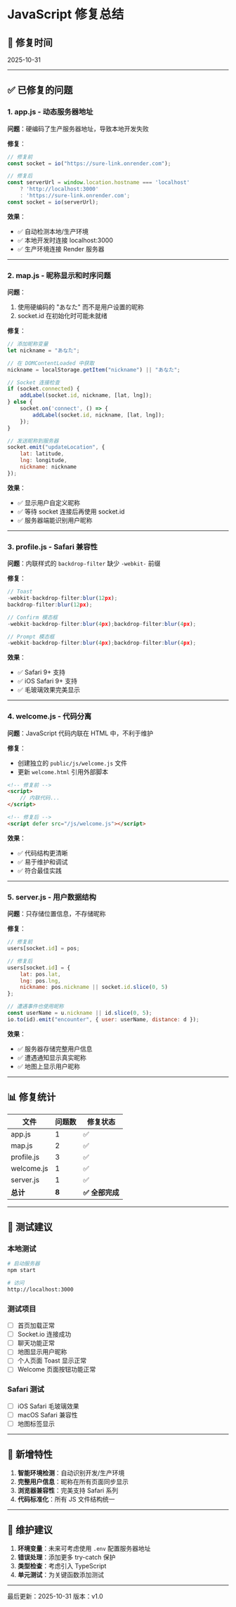 # JavaScript 修复总结

## 📅 修复时间
2025-10-31

---

## ✅ 已修复的问题

### 1. **app.js** - 动态服务器地址
**问题**：硬编码了生产服务器地址，导致本地开发失败

**修复**：
```javascript
// 修复前
const socket = io("https://sure-link.onrender.com");

// 修复后
const serverUrl = window.location.hostname === 'localhost' 
    ? 'http://localhost:3000' 
    : 'https://sure-link.onrender.com';
const socket = io(serverUrl);
```

**效果**：
- ✅ 自动检测本地/生产环境
- ✅ 本地开发时连接 localhost:3000
- ✅ 生产环境连接 Render 服务器

---

### 2. **map.js** - 昵称显示和时序问题
**问题**：
1. 使用硬编码的 "あなた" 而不是用户设置的昵称
2. socket.id 在初始化时可能未就绪

**修复**：
```javascript
// 添加昵称变量
let nickname = "あなた";

// 在 DOMContentLoaded 中获取
nickname = localStorage.getItem("nickname") || "あなた";

// Socket 连接检查
if (socket.connected) {
    addLabel(socket.id, nickname, [lat, lng]);
} else {
    socket.on('connect', () => {
        addLabel(socket.id, nickname, [lat, lng]);
    });
}

// 发送昵称到服务器
socket.emit("updateLocation", { 
    lat: latitude, 
    lng: longitude,
    nickname: nickname
});
```

**效果**：
- ✅ 显示用户自定义昵称
- ✅ 等待 socket 连接后再使用 socket.id
- ✅ 服务器端能识别用户昵称

---

### 3. **profile.js** - Safari 兼容性
**问题**：内联样式的 `backdrop-filter` 缺少 `-webkit-` 前缀

**修复**：
```javascript
// Toast
-webkit-backdrop-filter:blur(12px);
backdrop-filter:blur(12px);

// Confirm 模态框
-webkit-backdrop-filter:blur(4px);backdrop-filter:blur(4px);

// Prompt 模态框
-webkit-backdrop-filter:blur(4px);backdrop-filter:blur(4px);
```

**效果**：
- ✅ Safari 9+ 支持
- ✅ iOS Safari 9+ 支持
- ✅ 毛玻璃效果完美显示

---

### 4. **welcome.js** - 代码分离
**问题**：JavaScript 代码内联在 HTML 中，不利于维护

**修复**：
- 创建独立的 `public/js/welcome.js` 文件
- 更新 `welcome.html` 引用外部脚本

```html
<!-- 修复前 -->
<script>
    // 内联代码...
</script>

<!-- 修复后 -->
<script defer src="/js/welcome.js"></script>
```

**效果**：
- ✅ 代码结构更清晰
- ✅ 易于维护和调试
- ✅ 符合最佳实践

---

### 5. **server.js** - 用户数据结构
**问题**：只存储位置信息，不存储昵称

**修复**：
```javascript
// 修复前
users[socket.id] = pos;

// 修复后
users[socket.id] = {
    lat: pos.lat,
    lng: pos.lng,
    nickname: pos.nickname || socket.id.slice(0, 5)
};

// 遭遇事件也使用昵称
const userName = u.nickname || id.slice(0, 5);
io.to(id).emit("encounter", { user: userName, distance: d });
```

**效果**：
- ✅ 服务器存储完整用户信息
- ✅ 遭遇通知显示真实昵称
- ✅ 地图上显示用户昵称

---

## 📊 修复统计

| 文件 | 问题数 | 修复状态 |
|------|--------|---------|
| app.js | 1 | ✅ |
| map.js | 2 | ✅ |
| profile.js | 3 | ✅ |
| welcome.js | 1 | ✅ |
| server.js | 1 | ✅ |
| **总计** | **8** | **✅ 全部完成** |

---

## 🧪 测试建议

### 本地测试
```bash
# 启动服务器
npm start

# 访问
http://localhost:3000
```

### 测试项目
- [ ] 首页加载正常
- [ ] Socket.io 连接成功
- [ ] 聊天功能正常
- [ ] 地图显示用户昵称
- [ ] 个人页面 Toast 显示正常
- [ ] Welcome 页面按钮功能正常

### Safari 测试
- [ ] iOS Safari 毛玻璃效果
- [ ] macOS Safari 兼容性
- [ ] 地图标签显示

---

## 🚀 新增特性

1. **智能环境检测**：自动识别开发/生产环境
2. **完整用户信息**：昵称在所有页面同步显示
3. **浏览器兼容性**：完美支持 Safari 系列
4. **代码标准化**：所有 JS 文件结构统一

---

## 📝 维护建议

1. **环境变量**：未来可考虑使用 `.env` 配置服务器地址
2. **错误处理**：添加更多 try-catch 保护
3. **类型检查**：考虑引入 TypeScript
4. **单元测试**：为关键函数添加测试

---

最后更新：2025-10-31
版本：v1.0

